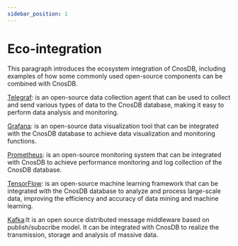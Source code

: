 ```yaml
---
sidebar_position: 1
---
```


# Eco-integration

This paragraph introduces the ecosystem integration of CnosDB, including examples of how some commonly used open-source components can be combined with CnosDB.

[Telegraf](./collect/telegraf): is an open-source data collection agent that can be used to collect and send various types of data to the CnosDB database, making it easy to perform data analysis and monitoring.

[Grafana](./visualization/grafana): is an open-source data visualization tool that can be integrated with the CnosDB database to achieve data visualization and monitoring functions.

[Prometheus](./collect/prometheus): is an open-source monitoring system that can be integrated with CnosDB to achieve performance monitoring and log collection of the CnosDB database.

[TensorFlow](./ml/tensorflow): is an open-source machine learning framework that can be integrated with the CnosDB database to analyze and process large-scale data, improving the efficiency and accuracy of data mining and machine learning.

[Kafka](./middleware/kafka):It is an open source distributed message middleware based on publish/subscribe model. It can be integrated with CnosDB to realize the transmission, storage and analysis of massive data.

